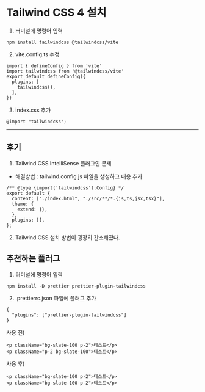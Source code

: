 # Tailwind CSS 4 설치

1. 터미널에 명령어 입력

```
npm install tailwindcss @tailwindcss/vite
```

2. vite.config.ts 수정

```
import { defineConfig } from 'vite'
import tailwindcss from '@tailwindcss/vite'
export default defineConfig({
  plugins: [
    tailwindcss(),
  ],
})
```

3. index.css 추가

```
@import "tailwindcss";
```

---

## 후기

1. Tailwind CSS IntelliSense 플러그인 문제

- 해결방법 : tailwind.config.js 파일을 생성하고 내용 추가

```
/** @type {import('tailwindcss').Config} */
export default {
  content: ["./index.html", "./src/**/*.{js,ts,jsx,tsx}"],
  theme: {
    extend: {},
  },
  plugins: [],
};
```

2. Tailwind CSS 설치 방법이 굉장히 간소해졌다.

## 추천하는 플러그

1. 터미널에 명령어 입력

```
npm install -D prettier prettier-plugin-tailwindcss
```

2. .prettierrc.json 파일에 플러그 추가

```
{
  "plugins": ["prettier-plugin-tailwindcss"]
}
```

사용 전)

```
<p className="bg-slate-100 p-2">테스트</p>
<p className="p-2 bg-slate-100">테스트</p>
```

사용 후)

```
<p className="bg-slate-100 p-2">테스트</p>
<p className="bg-slate-100 p-2">테스트</p>
```
